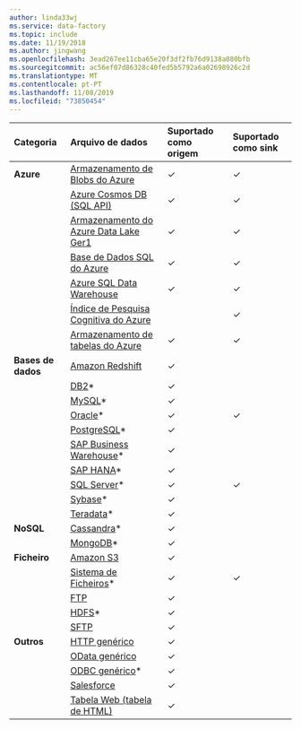 ```yaml
---
author: linda33wj
ms.service: data-factory
ms.topic: include
ms.date: 11/19/2018
ms.author: jingwang
ms.openlocfilehash: 3ead267ee11cba65e20f3df2fb76d9138a080bfb
ms.sourcegitcommit: ac56ef07d86328c40fed5b5792a6a02698926c2d
ms.translationtype: MT
ms.contentlocale: pt-PT
ms.lasthandoff: 11/08/2019
ms.locfileid: "73850454"
---
```

| Categoria | Arquivo de dados | Suportado como origem | Suportado como sink |
|:--- |:--- |:--- |:--- |
| **Azure** |[Armazenamento de Blobs do Azure](../articles/data-factory/v1/data-factory-azure-blob-connector.md) |✓ |✓ |
| &nbsp; |[Azure Cosmos DB (SQL API)](../articles/data-factory/v1/data-factory-azure-documentdb-connector.md) |✓ |✓ |
| &nbsp; |[Armazenamento do Azure Data Lake Ger1](../articles/data-factory/v1/data-factory-azure-datalake-connector.md) |✓ |✓ |
| &nbsp; |[Base de Dados SQL do Azure](../articles/data-factory/v1/data-factory-azure-sql-connector.md) |✓ |✓ |
| &nbsp; |[Azure SQL Data Warehouse](../articles/data-factory/v1/data-factory-azure-sql-data-warehouse-connector.md) |✓ |✓ |
| &nbsp; |[Índice de Pesquisa Cognitiva do Azure](../articles/data-factory/v1/data-factory-azure-search-connector.md) | |✓ |
| &nbsp; |[Armazenamento de tabelas do Azure](../articles/data-factory/v1/data-factory-azure-table-connector.md) |✓ |✓ |
| **Bases de dados** |[Amazon Redshift](../articles/data-factory/v1/data-factory-amazon-redshift-connector.md) |✓ | |
| &nbsp; |[DB2](../articles/data-factory/v1/data-factory-onprem-db2-connector.md)* |✓ | |
| &nbsp; |[MySQL](../articles/data-factory/v1/data-factory-onprem-mysql-connector.md)* |✓ | |
| &nbsp; |[Oracle](../articles/data-factory/v1/data-factory-onprem-oracle-connector.md)* |✓ |✓ |
| &nbsp; |[PostgreSQL](../articles/data-factory/v1/data-factory-onprem-postgresql-connector.md)* |✓ | |
| &nbsp; |[SAP Business Warehouse](../articles/data-factory/v1/data-factory-sap-business-warehouse-connector.md)* |✓ | |
| &nbsp; |[SAP HANA](../articles/data-factory/v1/data-factory-sap-hana-connector.md)* |✓ | |
| &nbsp; |[SQL Server](../articles/data-factory/v1/data-factory-sqlserver-connector.md)* |✓ |✓ |
| &nbsp; |[Sybase](../articles/data-factory/v1/data-factory-onprem-sybase-connector.md)* |✓ | |
| &nbsp; |[Teradata](../articles/data-factory/v1/data-factory-onprem-teradata-connector.md)* |✓ | |
| **NoSQL** |[Cassandra](../articles/data-factory/v1/data-factory-onprem-cassandra-connector.md)* |✓ | |
| &nbsp; |[MongoDB](../articles/data-factory/v1/data-factory-on-premises-mongodb-connector.md)* |✓ | |
| **Ficheiro** |[Amazon S3](../articles/data-factory/v1/data-factory-amazon-simple-storage-service-connector.md) |✓ | |
| &nbsp; |[Sistema de Ficheiros](../articles/data-factory/v1/data-factory-onprem-file-system-connector.md)* |✓ |✓ |
| &nbsp; |[FTP](../articles/data-factory/v1/data-factory-ftp-connector.md) |✓ | |
| &nbsp; |[HDFS](../articles/data-factory/v1/data-factory-hdfs-connector.md)* |✓ | |
| &nbsp; |[SFTP](../articles/data-factory/v1/data-factory-sftp-connector.md) |✓ | |
| **Outros** |[HTTP genérico](../articles/data-factory/v1/data-factory-http-connector.md) |✓ | |
| &nbsp; |[OData genérico](../articles/data-factory/v1/data-factory-odata-connector.md) |✓ | |
| &nbsp; |[ODBC genérico](../articles/data-factory/v1/data-factory-odbc-connector.md)* |✓ | |
| &nbsp; |[Salesforce](../articles/data-factory/v1/data-factory-salesforce-connector.md) |✓ | |
| &nbsp; |[Tabela Web (tabela de HTML)](../articles/data-factory/v1/data-factory-web-table-connector.md) |✓ | |

